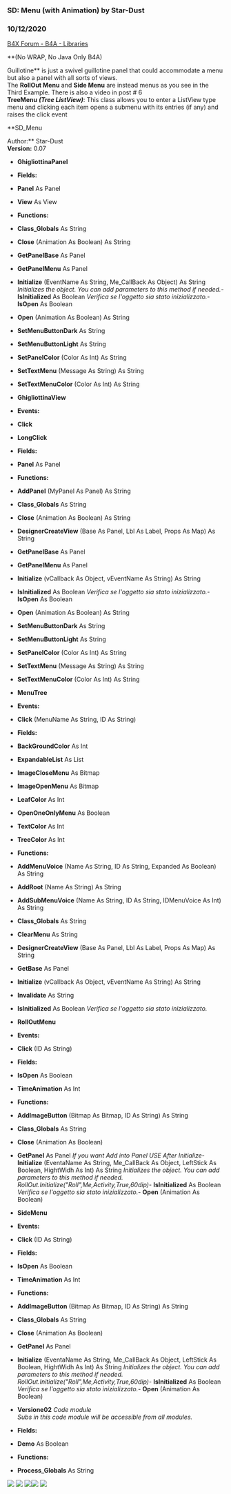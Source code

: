### SD: Menu (with Animation) by Star-Dust
### 10/12/2020
[B4X Forum - B4A - Libraries](https://www.b4x.com/android/forum/threads/80908/)

**(No WRAP, No Java Only B4A)   
  
Guillotine** is just a swivel guillotine panel that could accommodate a menu but also a panel with all sorts of views.  
The **RollOut Menu** and **Side Menu** are instead menus as you see in the Third Example. There is also a video in post # 6  
**TreeMenu** ***(Tree ListView)***: This class allows you to enter a ListView type menu and clicking each item opens a submenu with its entries (if any) and raises the click event  
  
**SD\_Menu  
  
Author:** Star-Dust  
**Version:** 0.07  

- **GhigliottinaPanel**

- **Fields:**

- **Panel** As Panel
- **View** As View

- **Functions:**

- **Class\_Globals** As String
- **Close** (Animation As Boolean) As String
- **GetPanelBase** As Panel
- **GetPanelMenu** As Panel
- **Initialize** (EventName As String, Me\_CallBack As Object) As String
*Initializes the object. You can add parameters to this method if needed.*- **IsInitialized** As Boolean
*Verifica se l'oggetto sia stato inizializzato.*- **IsOpen** As Boolean
- **Open** (Animation As Boolean) As String
- **SetMenuButtonDark** As String
- **SetMenuButtonLight** As String
- **SetPanelColor** (Color As Int) As String
- **SetTextMenu** (Message As String) As String
- **SetTextMenuColor** (Color As Int) As String

- **GhigliottinaView**

- **Events:**

- **Click**
- **LongClick**

- **Fields:**

- **Panel** As Panel

- **Functions:**

- **AddPanel** (MyPanel As Panel) As String
- **Class\_Globals** As String
- **Close** (Animation As Boolean) As String
- **DesignerCreateView** (Base As Panel, Lbl As Label, Props As Map) As String
- **GetPanelBase** As Panel
- **GetPanelMenu** As Panel
- **Initialize** (vCallback As Object, vEventName As String) As String
- **IsInitialized** As Boolean
*Verifica se l'oggetto sia stato inizializzato.*- **IsOpen** As Boolean
- **Open** (Animation As Boolean) As String
- **SetMenuButtonDark** As String
- **SetMenuButtonLight** As String
- **SetPanelColor** (Color As Int) As String
- **SetTextMenu** (Message As String) As String
- **SetTextMenuColor** (Color As Int) As String

- **MenuTree**

- **Events:**

- **Click** (MenuName As String, ID As String)

- **Fields:**

- **BackGroundColor** As Int
- **ExpandableList** As List
- **ImageCloseMenu** As Bitmap
- **ImageOpenMenu** As Bitmap
- **LeafColor** As Int
- **OpenOneOnlyMenu** As Boolean
- **TextColor** As Int
- **TreeColor** As Int

- **Functions:**

- **AddMenuVoice** (Name As String, ID As String, Expanded As Boolean) As String
- **AddRoot** (Name As String) As String
- **AddSubMenuVoice** (Name As String, ID As String, IDMenuVoice As Int) As String
- **Class\_Globals** As String
- **ClearMenu** As String
- **DesignerCreateView** (Base As Panel, Lbl As Label, Props As Map) As String
- **GetBase** As Panel
- **Initialize** (vCallback As Object, vEventName As String) As String
- **Invalidate** As String
- **IsInitialized** As Boolean
*Verifica se l'oggetto sia stato inizializzato.*
- **RollOutMenu**

- **Events:**

- **Click** (ID As String)

- **Fields:**

- **IsOpen** As Boolean
- **TimeAnimation** As Int

- **Functions:**

- **AddImageButton** (Bitmap As Bitmap, ID As String) As String
- **Class\_Globals** As String
- **Close** (Animation As Boolean)
- **GetPanel** As Panel
 *If you want Add into Panel USE After Initialize*- **Initialize** (EventaName As String, Me\_CallBack As Object, LeftStick As Boolean, HightWidh As Int) As String
*Initializes the object. You can add parameters to this method if needed.  
 RollOut.Initialize("Roll",Me,Activity,True,60dip)*- **IsInitialized** As Boolean
*Verifica se l'oggetto sia stato inizializzato.*- **Open** (Animation As Boolean)

- **SideMenu**

- **Events:**

- **Click** (ID As String)

- **Fields:**

- **IsOpen** As Boolean
- **TimeAnimation** As Int

- **Functions:**

- **AddImageButton** (Bitmap As Bitmap, ID As String) As String
- **Class\_Globals** As String
- **Close** (Animation As Boolean)
- **GetPanel** As Panel
- **Initialize** (EventaName As String, Me\_CallBack As Object, LeftStick As Boolean, HightWidh As Int) As String
*Initializes the object. You can add parameters to this method if needed.  
 RollOut.Initialize("Roll",Me,Activity,True,60dip)*- **IsInitialized** As Boolean
*Verifica se l'oggetto sia stato inizializzato.*- **Open** (Animation As Boolean)

- **Versione02**
*Code module  
 Subs in this code module will be accessible from all modules.*

- **Fields:**

- **Demo** As Boolean

- **Functions:**

- **Process\_Globals** As String

  
  
![](https://www.b4x.com/android/forum/attachments/61244) ![](https://www.b4x.com/android/forum/attachments/61916) ![](https://www.b4x.com/android/forum/attachments/61917)![](https://www.b4x.com/android/forum/attachments/61242) ![](https://www.b4x.com/android/forum/attachments/61243)
